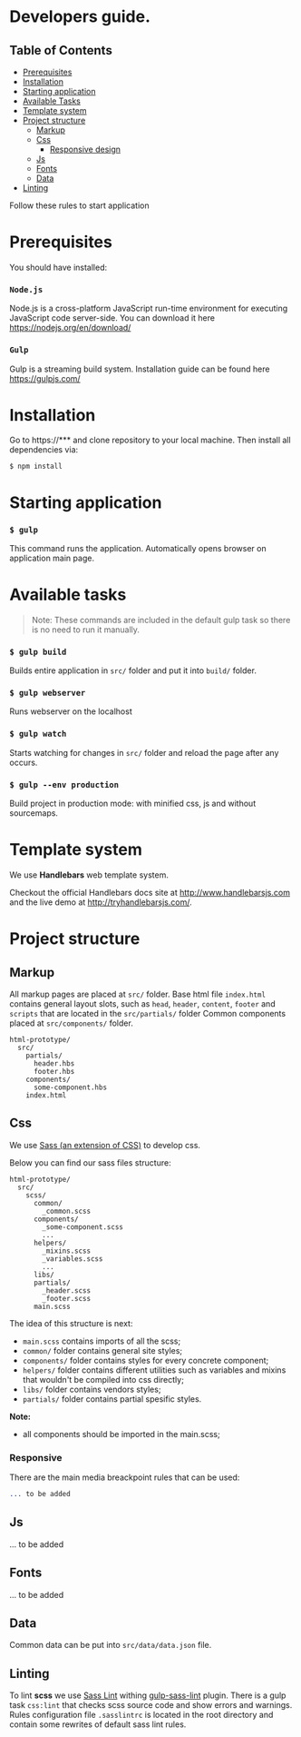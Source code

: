 # Developers guide.

## Table of Contents

- [Prerequisites](#prerequisites)
- [Installation](#installation)
- [Starting application](#starting-application)
- [Available Tasks](#available-tasks)
- [Template system](#template-system)
- [Project structure](#project-structure)
    - [Markup](#markup)
    - [Css](#css)
        - [Responsive design](#responsive)
    - [Js](#js)
    - [Fonts](#fonts)
    - [Data](#data)
- [Linting](#linting)

Follow these rules to start application

# Prerequisites

You should have installed:

### `Node.js`
Node.js is a cross-platform JavaScript run-time environment for executing JavaScript code server-side.
You can download it here https://nodejs.org/en/download/

### `Gulp`
Gulp is a streaming build system.
Installation guide can be found here https://gulpjs.com/

# Installation

Go to https://*** and clone repository to your local machine.
Then install all dependencies via:

```
$ npm install
```

# Starting application

### ```$ gulp```

This command runs the application.
Automatically opens browser on application main page.

# Available tasks

>Note: These commands are included in the default gulp task so there is no need to run it manually.

### `$ gulp build`

Builds entire application in `src/` folder and put it into `build/` folder.

### `$ gulp webserver`

Runs webserver on the localhost

### `$ gulp watch`

Starts watching for changes in `src/` folder and reload the page after any occurs.

### `$ gulp --env production`

Build project in production mode: with minified css, js and without sourcemaps.

# Template system

We use **Handlebars** web template system.

Checkout the official Handlebars docs site at http://www.handlebarsjs.com and the live demo at http://tryhandlebarsjs.com/.

# Project structure

## Markup

All markup pages are placed at `src/` folder.
Base html file `index.html` contains general layout slots,
such as `head`, `header`, `content`, `footer` and `scripts` that are located in the `src/partials/` folder
Common components placed at `src/components/` folder.

```
html-prototype/
  src/
    partials/
      header.hbs
      footer.hbs
    components/
      some-component.hbs
    index.html
```

## Css

We use [Sass (an extension of CSS)](https://sass-lang.com/) to develop css.

Below you can find our sass files structure:

```
html-prototype/
  src/
    scss/
      common/
        _common.scss
      components/
        _some-component.scss
        ...
      helpers/
        _mixins.scss
        _variables.scss
        ...
      libs/
      partials/
        _header.scss
        _footer.scss
      main.scss
```

The idea of this structure is next:
- `main.scss` contains imports of all the scss;
- `common/` folder contains general site styles;
- `components/` folder contains styles for every concrete component;
- `helpers/` folder contains different utilities such as variables and mixins that wouldn't be compiled into css directly;
- `libs/` folder contains vendors styles;
- `partials/` folder contains partial spesific styles.

**Note:**
- all components should be imported in the main.scss;

### Responsive

There are the main media breackpoint rules that can be used:
```sass
... to be added
```

## Js

... to be added

## Fonts

... to be added

## Data

Common data can be put into `src/data/data.json` file.

## Linting

To lint **scss** we use [Sass Lint](https://github.com/sasstools/sass-lint) withing [gulp-sass-lint](https://www.npmjs.com/package/gulp-sass-lint) plugin.
There is a gulp task `css:lint` that checks scss source code and show errors and warnings.
Rules configuration file `.sasslintrc` is located in the root directory and contain some rewrites of default sass lint rules.
